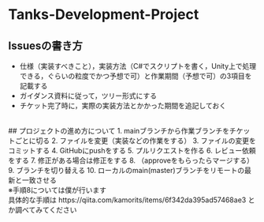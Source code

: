 # Tanks-Development-Project
## Issuesの書き方
- 仕様（実装すべきこと），実装方法（C#でスクリプトを書く，Unity上で処理できる，ぐらいの粒度でかつ予想で可）と作業期間（予想で可）の3項目を記載する
- ガイダンス資料に従って，ツリー形式にする
- チケット完了時に，実際の実装方法とかかった期間を追記しておく
<br>
## プロジェクトの進め方について
1. mainブランチから作業ブランチをチケットごとに切る
2. ファイルを変更（実装などの作業をする）
3. ファイルの変更をコミットする
4. GitHubにpushをする
5. プルリクエストを作る
6. レビュー依頼をする
7. 修正がある場合は修正をする
8. （approveをもらったらマージする）
9. ブランチを切り替える
10. ローカルのmain(master)ブランチをリモートの最新と一致させる
<br>
※手順8については僕が行います<br>
具体的な手順は https://qiita.com/kamorits/items/6f342da395ad57468ae3 とか調べてみてください
